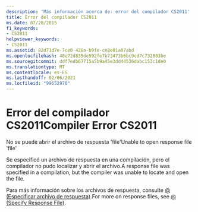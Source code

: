 ```yaml
---
description: 'Más información acerca de: error del compilador CS2011'
title: Error del compilador CS2011
ms.date: 07/20/2015
f1_keywords:
- CS2011
helpviewer_keywords:
- CS2011
ms.assetid: 82d71d7e-7ce0-428a-b9fe-ce8e81a07abd
ms.openlocfilehash: 48e72d835de592fe7b73473b6bc9cd7c732803be
ms.sourcegitcommit: ddf7edb67715a5b9a45e3dd44536dabc153c1de0
ms.translationtype: MT
ms.contentlocale: es-ES
ms.lasthandoff: 02/06/2021
ms.locfileid: "99652970"
---
```

# <a name="compiler-error-cs2011"></a><span data-ttu-id="63def-103">Error del compilador CS2011</span><span class="sxs-lookup"><span data-stu-id="63def-103">Compiler Error CS2011</span></span>

<span data-ttu-id="63def-104">No se puede abrir el archivo de respuesta 'file'</span><span class="sxs-lookup"><span data-stu-id="63def-104">Unable to open response file 'file'</span></span>  
  
 <span data-ttu-id="63def-105">Se especificó un archivo de respuesta en una compilación, pero el compilador no pudo localizar y abrir el archivo.</span><span class="sxs-lookup"><span data-stu-id="63def-105">A response file was specified in a compilation, but the compiler was unable to locate and open the file.</span></span>  
  
 <span data-ttu-id="63def-106">Para más información sobre los archivos de respuesta, consulte [@ (Especificar archivo de respuesta)](../language-reference/compiler-options/response-file-compiler-option.md).</span><span class="sxs-lookup"><span data-stu-id="63def-106">For more on response files, see [@ (Specify Response File)](../language-reference/compiler-options/response-file-compiler-option.md).</span></span>
